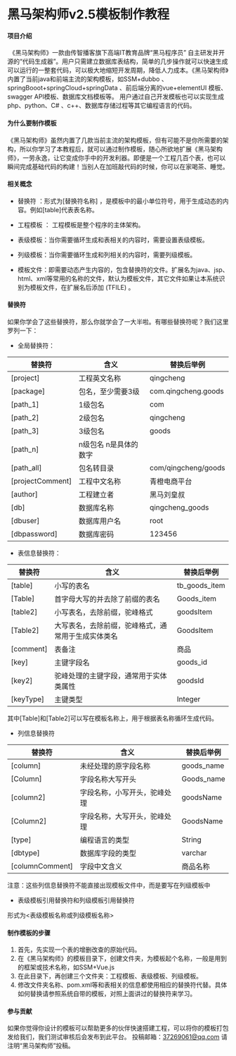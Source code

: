# 黑马架构师v2.5模板制作教程

#### 项目介绍
​	《黑马架构师》一款由传智播客旗下高端IT教育品牌“黑马程序员” 自主研发并开源的“代码生成器”。用户只需建立数据库表结构，简单的几步操作就可以快速生成可以运行的一整套代码，可以极大地缩短开发周期，降低人力成本。《黑马架构师》内置了当前java和前端主流的架构模板，如SSM+dubbo  、springBooot+springCloud+springData 、前后端分离的vue+elementUI 模板、swagger API模板、数据库文档模板等。 用户通过自己开发模板也可以实现生成php、python、C# 、c++、数据库存储过程等其它编程语言的代码。

#### 为什么要制作模板

​	《黑马架构师》虽然内置了几款当前主流的架构模板，但有可能不是你所需要的架构，所以你学习了本教程后，就可以通过制作模板，随心所欲地扩展《黑马架构师》，一劳永逸，让它变成你手中的开发利器。即便是一个工程几百个表，也可以瞬间完成基础代码的构建！当别人在加班敲代码的时候，你可以在家喝茶、睡觉。

#### 相关概念

- 替换符 ：形式为[替换符名称] ，是模板中的最小单位符号，用于生成动态的内容。例如[table]代表表名称。


- 工程模板 ： 工程模板是整个程序的主体架构。
- 表级模板：当你需要循环生成和表相关的内容时，需要设置表级模板。
- 列级模板：当你需要循环生成和列相关的内容时，需要列级模板。
- 模板文件：即需要动态产生内容的，包含替换符的文件。扩展名为java、jsp、html、xml等常用的名称的文件，默认为模板文件，其它文件如果让本系统识别为模板文件，在扩展名后添加  (TFILE) 。

#### 替换符

如果你学会了这些替换符，那么你就学会了一大半啦。有哪些替换符呢？我们这里罗列一下：

- 全局替换符：

| 替换符              | 含义            | 替换后举例               |
| ---------------- | ------------- | ------------------- |
| [project]        | 工程英文名称        | qingcheng           |
| [package]        | 包名，至少需要3级     | com.qingcheng.goods |
| [path_1]         | 1级包名          | com                 |
| [path_2]         | 2级包名          | qingcheng           |
| [path_3]         | 3级包名          | goods               |
| [path_n]         | n级包名  n是具体的数字 |                     |
| [path_all]       | 包名转目录         | com/qingcheng/goods |
| [projectComment] | 工程中文名称        | 青橙电商平台              |
| [author]         | 工程建立者         | 黑马刘皇叔               |
| [db]             | 数据库名称         | qingcheng_goods     |
| [dbuser]         | 数据库用户名        | root                |
| [dbpassword]     | 数据库密码         | 123456              |

- 表信息替换符：

| 替换符       | 含义                        | 替换后举例         |
| --------- | ------------------------- | ------------- |
| [table]   | 小写的表名                     | tb_goods_item |
| [Table]   | 首字母大写的并去除了前缀的表名           | Goods_item    |
| [table2]  | 小写表名，去除前缀，驼峰格式            | goodsItem     |
| [Table2]  | 大写表名，去除前缀，驼峰格式，通常用于生成实体类名 | GoodsItem     |
| [comment] | 表备注                       | 商品            |
| [key]     | 主键字段名                     | goods_id      |
| [key2]    | 驼峰处理的主键字段，通常用于实体类属性       | goodsId       |
| [keyType] | 主键类型                      | Integer       |

其中[Table]和[Table2]可以写在模板名称上，用于根据表名称循环生成代码。

- 列信息替换符

| 替换符             | 含义             | 替换后举例      |
| --------------- | -------------- | ---------- |
| [column]        | 未经处理的原字段名称     | goods_name |
| [Column]        | 字段名称大写开头       | Goods_name |
| [column2]       | 字段名称，小写开头，驼峰处理 | goodsName  |
| [Column2]       | 字段名称，大写开头，驼峰处理 | GoodsName  |
| [type]          | 编程语言的类型        | String     |
| [dbtype]        | 数据库字段的类型       | varchar    |
| [columnComment] | 字段中文含义         | 商品名称       |

注意：这些列信息替换符不能直接出现模板文件中，而是要写在列级模板中

- 表级模板引用替换符和列级模板引用替换符

形式为<表级模板名称或列级模板名称> 

#### 制作模板的步骤

1. 首先，先实现一个表的增删改查的原始代码。
2. 在《黑马架构师》的模板目录下，创建文件夹，为模板起个名称，一般是用到的框架或技术名称，如SSM+Vue.js 
3. 在此目录下，再创建三个文件夹：工程模板、表级模板、列级模板。
4. 修改文件夹名称、pom.xml等和表相关的信息都使用相应的替换符代替。具体如何替换请参照系统自带的模板，对照上面讲过的替换符来学习。

#### 参与贡献

如果你觉得你设计的模板可以帮助更多的伙伴快速搭建工程，可以将你的模板打包发给我们，我们测试审核后会发布到此平台。   投稿邮箱：37269061@qq.com     请注明“黑马架构师”投稿。


